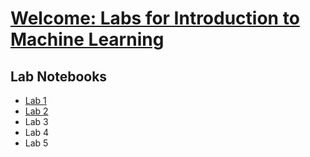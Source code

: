 
# [Welcome: Labs for Introduction to Machine Learning](https://github.com/ai4socialgood/resources/blob/master/exercises/Welcome_%20Introduction%20to%20Machine%20Learning%20Labs.ipynb)



## Lab Notebooks

- [Lab 1](https://github.com/ai4socialgood/resources/blob/master/exercises/Lab_1_Loading_and_Understanding_Your_Data.ipynb)
- [Lab 2](https://github.com/ai4socialgood/resources/blob/master/exercises/Lab%202-Training%20Your%20First%20Linear%20Regression%20Model.ipynb)
- Lab 3
- Lab 4
- Lab 5
